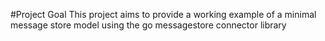 #Project Goal
This project aims to provide a working example of a minimal message store model using the go messagestore connector library
